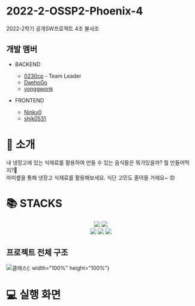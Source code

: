 # 2022-2-OSSP2-Phoenix-4
 
2022-2학기 공개SW프로젝트 4조 불사조

## <h2> 개발 멤버 </h2>
- BACKEND
  - [0230cp](https://github.com/0230cp) - Team Leader
  - [DaehoGo](https://github.com/DaehoGo)
  - [yonggwonk](https://github.com/yonggwonk)

- FRONTEND
  - [Ninky0](https://github.com/Ninky0)
  - [shjk0531](https://github.com/shjk0531)


## <h1>👋 소개 </h1>

내 냉장고에 있는 식재료를 활용하여 만들 수 있는 음식들은 뭐가있을까? 뭘 만들어먹지?💜 <br>
마미솊을 통해 냉장고 식재료를 활용해보세요. 식단 고민도 줄어들 거에요~ 😍

## <h1>📚 STACKS</h1>
<div align=center> 
  <img src="https://img.shields.io/badge/java-007396?style=for-the-badge&logo=java&logoColor=white"> 
  <img src="https://img.shields.io/badge/spring-6DB33F?style=for-the-badge&logo=spring&logoColor=white"> 
 <br>
  <img src="https://img.shields.io/badge/html5-E34F26?style=for-the-badge&logo=html5&logoColor=white"> 
  <img src="https://img.shields.io/badge/css-1572B6?style=for-the-badge&logo=css3&logoColor=white"> 
  <img src="https://img.shields.io/badge/javascript-F7DF1E?style=for-the-badge&logo=javascript&logoColor=black"> 
</div>

## <h2> 프로젝트 전체 구조 </h2>
![클래스](https://user-images.githubusercontent.com/113659622/236185708-e6465639-ced5-45bf-88d2-de0e0ca0f995.png){: width="100%" height="100%"}

## <h1> 💻 실행 화면 </h1>
